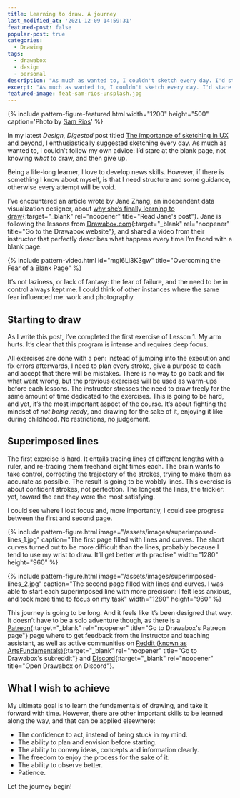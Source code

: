 ```yaml
---
title: Learning to draw. A journey
last_modified_at: '2021-12-09 14:59:31'
featured-post: false
popular-post: true
categories:
  - Drawing
tags:
  - drawabox
  - design
  - personal
description: "As much as wanted to, I couldn't sketch every day. I'd stare at the blank page, not knowing what to draw, and then give up. So I started a new journey."
excerpt: "As much as wanted to, I couldn't sketch every day. I'd stare at the blank page, not knowing what to draw, and then give up. So I started a new journey."
featured-image: feat-sam-rios-unsplash.jpg
---
```

{% include pattern-figure-featured.html width="1200" height="500" caption='Photo by <a href="https://unsplash.com/@samr1os_official" target="_blank" rel="noopener">Sam Rios</a>' %}

<p class="lead">In my latest <em>Design, Digested</em> post titled <a href="/design-digested/importance-of-sketching-in-ux/" title="Read the post on my website">The importance of sketching in UX and beyond</a>, I enthusiastically suggested sketching every day.  As much as wanted to, I couldn’t follow my own advice: I’d stare at the blank page, not knowing <em>what</em> to draw, and then give up.</p>

<!--more-->

Being a life-long learner, I love to develop news skills. However, if there is something I know about myself, is that I need structure and some guidance, otherwise every attempt will be void.

I’ve encountered an article wrote by Jane Zhang, an independent data visualization designer, about [why she’s finally learning to draw](https://janezhang.ca/posts/why-im-learning-to-draw/){:target="_blank" rel="noopener" title="Read Jane's post"}. Jane is following the lessons from [Drawabox.com](https://drawabox.com/){:target="_blank" rel="noopener" title="Go to the Drawabox website"}, and shared a video from their instructor that perfectly describes what happens every time I’m faced with a blank page.

{% include pattern-video.html id="mgl6Ll3K3gw" title="Overcoming the Fear of a Blank Page" %}

It’s not laziness, or lack of fantasy: the fear of failure, and the need to be in control always kept me. I could think of other instances where the same fear influenced me: work and photography.

## Starting to draw

As I write this post, I’ve completed the first exercise of Lesson 1. My arm hurts. It’s clear that this program is intense and requires deep focus.

All exercises are done with a pen: instead of jumping into the execution and fix errors afterwards, I need to plan every stroke, give a purpose to each and accept that there will be mistakes. There is no way to go back and fix what went wrong, but the previous exercises will be used as warm-ups before each lessons. The instructor stresses the need to draw freely for the same amount of time dedicated to the exercises. This is going to be hard, and yet, it’s the most important aspect of the course. It’s about fighting the mindset of _not being ready_, and drawing for the sake of it, enjoying it like during childhood. No restrictions, no judgement.

## Superimposed lines

The first exercise is hard. It entails tracing lines of different lengths with a ruler, and re-tracing them freehand eight times each. The brain wants to take control, correcting the trajectory of the strokes, trying to make them as accurate as possible. The result is going to be wobbly lines. This exercise is about confident strokes, not perfection. The longest the lines, the trickier: yet, toward the end they were the most satisfying.

I could see where I lost focus and, more importantly, I could see progress between the first and second page.

{% include pattern-figure.html image="/assets/images/superimposed-lines_1.jpg" caption="The first page filled with lines and curves. The short curves turned out to be more difficult than the lines, probably because I tend to use my wrist to draw. It’ll get better with practise" width="1280" height="960" %}

{% include pattern-figure.html image="/assets/images/superimposed-lines_2.jpg" caption="The second page filled with lines and curves. I was able to start each superimposed line with more precision: I felt less anxious, and took more time to focus on my task" width="1280" height="960" %}

This journey is going to be long. And it feels like it’s been designed that way. It doesn’t have to be a solo adventure though, as there is a [Patreon](https://patreon.com/uncomfortable){:target="_blank" rel="noopener" title="Go to Drawabox's Patreon page"} page where to get feedback from the instructor and teaching assistant, as well as active communities on [Reddit (known as ArtsFundamentals)](https://reddit.com/r/ArtFundamentals){:target="_blank" rel="noopener" title="Go to Drawabox's subreddit"} and [Discord](https://discord.gg/FtSS4hhqSu){:target="_blank" rel="noopener" title="Open Drawabox on Discord"}.

## What I wish to achieve

My ultimate goal is to learn the fundamentals of drawing, and take it forward with time. However, there are other important skills to be learned along the way, and that can be applied elsewhere:

<ul class="smd-ul">
<li>The confidence to act, instead of being stuck in my mind.</li>
<li>The ability to plan and envision before starting.</li>
<li>The ability to convey ideas, concepts and information clearly.</li>
<li>The freedom to enjoy the process for the sake of it.</li>
<li>The ability to observe better.</li>
<li>Patience.</li>
</ul>

Let the journey begin!
